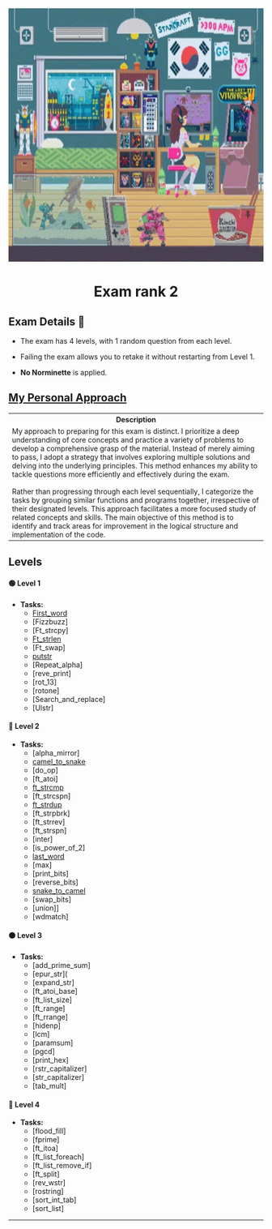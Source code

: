 <img src="../../Wallpaper/late-night-girl.gif" alt="late-night-girl" width="1000" height="500">



<div align="center">
  <h1>Exam rank 2</h1>
</div>



## Exam Details 🧐

- The exam has 4 levels, with 1 random question from each level.

- Failing the exam allows you to retake it without restarting from Level 1.

- **No Norminette** is applied.


## [My Personal Approach](https://github.com/DevAwizard/Exams_42/tree/7fcca24471415e94c6943121f2cb7877bcd13b4e/.github/Exam_rank_2/My_learning_approach)

<table>
  <tr>
    <th>Description</th>
  </tr>
  <tr>
    <td>
      My approach to preparing for this exam is distinct. I prioritize a deep understanding of core concepts and practice a variety of problems to develop a comprehensive grasp of the material. Instead of merely aiming to pass, I adopt a strategy that involves exploring multiple solutions and delving into the underlying principles. This method enhances my ability to tackle questions more efficiently and effectively during the exam.<br><br>
      Rather than progressing through each level sequentially, I categorize the tasks by grouping similar functions and programs together, irrespective of their designated levels. This approach facilitates a more focused study of related concepts and skills. The main objective of this method is to identify and track areas for improvement in the logical structure and implementation of the code.
    </td>
  </tr>
</table>


## Levels

#### 🟢 **Level 1**
- **Tasks:** 
  - [First_word](https://github.com/DevAwizard/Exams_42/tree/04f6cc37208f21bbb6774179fbced432e60616c0/.github/Exam_rank_2/My_learning_approach/1.Characters(original_order)/First_word)
  - [Fizzbuzz]
  - [Ft_strcpy]
  - [Ft_strlen](https://github.com/DevAwizard/Exams_42/tree/da5197f3109fcf3d5e7c2267768e5899d69d43e4/.github/Exam_rank_2/My_learning_approach/1.Characters(original_order)/Ft_strlen)
  - [Ft_swap]
  - [putstr](https://github.com/DevAwizard/Exams_42/tree/da5197f3109fcf3d5e7c2267768e5899d69d43e4/.github/Exam_rank_2/My_learning_approach/1.Characters(original_order)/Ft_putstr)
  - [Repeat_alpha]
  - [reve_print]
  - [rot_13]
  - [rotone]
  - [Search_and_replace]
  - [Ulstr]

#### 🔵 **Level 2**
- **Tasks:** 
  - [alpha_mirror]
  - [camel_to_snake](https://github.com/DevAwizard/Exams_42/tree/da5197f3109fcf3d5e7c2267768e5899d69d43e4/.github/Exam_rank_2/My_learning_approach/1.Characters(original_order)/Camel_to_snake)
  - [do_op]
  - [ft_atoi]
  - [ft_strcmp](https://github.com/DevAwizard/Exams_42/tree/da5197f3109fcf3d5e7c2267768e5899d69d43e4/.github/Exam_rank_2/My_learning_approach/1.Characters(original_order)/Ft_strcmp)
  - [ft_strcspn]
  - [ft_strdup](https://github.com/DevAwizard/Exams_42/tree/da5197f3109fcf3d5e7c2267768e5899d69d43e4/.github/Exam_rank_2/My_learning_approach/1.Characters(original_order)/Ft_strdup)
  - [ft_strpbrk]
  - [ft_strrev]
  - [ft_strspn]
  - [inter]
  - [is_power_of_2]
  - [last_word](https://github.com/DevAwizard/Exams_42/tree/da5197f3109fcf3d5e7c2267768e5899d69d43e4/.github/Exam_rank_2/My_learning_approach/1.Characters(original_order)/Last_word)
  - [max]
  - [print_bits]
  - [reverse_bits]
  - [snake_to_camel](https://github.com/DevAwizard/Exams_42/tree/da5197f3109fcf3d5e7c2267768e5899d69d43e4/.github/Exam_rank_2/My_learning_approach/1.Characters(original_order)/Snake_to_camel)
  - [swap_bits]
  - [union]]
  - [wdmatch]

#### 🟠 **Level 3**
- **Tasks:** 
  - [add_prime_sum]
  - [epur_str](
  - [expand_str]
  - [ft_atoi_base]
  - [ft_list_size]
  - [ft_range]
  - [ft_rrange]
  - [hidenp]
  - [lcm]
  - [paramsum]
  - [pgcd]
  - [print_hex]
  - [rstr_capitalizer]
  - [str_capitalizer]
  - [tab_mult]

#### 🔴 **Level 4**
- **Tasks:** 
  - [flood_fill]
  - [fprime]
  - [ft_itoa]
  - [ft_list_foreach]
  - [ft_list_remove_if]
  - [ft_split]
  - [rev_wstr]
  - [rostring]
  - [sort_int_tab]
  - [sort_list]

---
